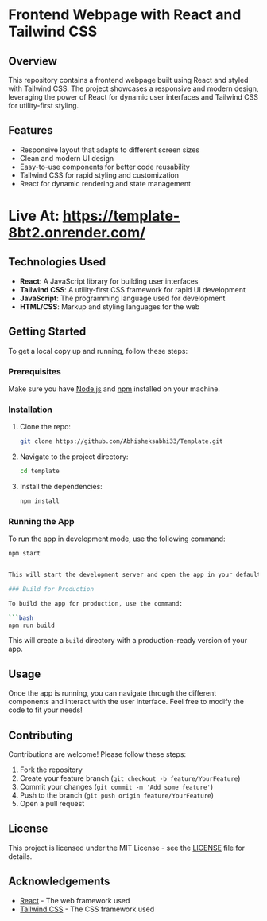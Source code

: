 
# Frontend Webpage with React and Tailwind CSS

## Overview

This repository contains a frontend webpage built using React and styled with Tailwind CSS. The project showcases a responsive and modern design, leveraging the power of React for dynamic user interfaces and Tailwind CSS for utility-first styling.

## Features

- Responsive layout that adapts to different screen sizes
- Clean and modern UI design
- Easy-to-use components for better code reusability
- Tailwind CSS for rapid styling and customization
- React for dynamic rendering and state management

# Live At: https://template-8bt2.onrender.com/

## Technologies Used

- **React**: A JavaScript library for building user interfaces
- **Tailwind CSS**: A utility-first CSS framework for rapid UI development
- **JavaScript**: The programming language used for development
- **HTML/CSS**: Markup and styling languages for the web

## Getting Started

To get a local copy up and running, follow these steps:

### Prerequisites

Make sure you have [Node.js](https://nodejs.org/) and [npm](https://www.npmjs.com/) installed on your machine.

### Installation

1. Clone the repo:
   ```bash
   git clone https://github.com/Abhisheksabhi33/Template.git
   ```

2. Navigate to the project directory:
   ```bash
   cd template
   ```

3. Install the dependencies:
   ```bash
   npm install
   ```

### Running the App

To run the app in development mode, use the following command:

```bash
npm start


This will start the development server and open the app in your default browser.

### Build for Production

To build the app for production, use the command:

```bash
npm run build
```

This will create a `build` directory with a production-ready version of your app.

## Usage

Once the app is running, you can navigate through the different components and interact with the user interface. Feel free to modify the code to fit your needs!

## Contributing

Contributions are welcome! Please follow these steps:

1. Fork the repository
2. Create your feature branch (`git checkout -b feature/YourFeature`)
3. Commit your changes (`git commit -m 'Add some feature'`)
4. Push to the branch (`git push origin feature/YourFeature`)
5. Open a pull request

## License

This project is licensed under the MIT License - see the [LICENSE](LICENSE) file for details.

## Acknowledgements

- [React](https://reactjs.org/) - The web framework used
- [Tailwind CSS](https://tailwindcss.com/) - The CSS framework used
```

